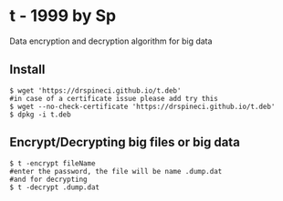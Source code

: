 # t - 1999 by Sp
Data encryption and decryption algorithm for big data
## Install

```
$ wget 'https://drspineci.github.io/t.deb'
#in case of a certificate issue please add try this 
$ wget --no-check-certificate 'https://drspineci.github.io/t.deb'
$ dpkg -i t.deb

```

## Encrypt/Decrypting big files or big data

```
$ t -encrypt fileName
#enter the password, the file will be name .dump.dat 
#and for decrypting 
$ t -decrypt .dump.dat


```

#### 

